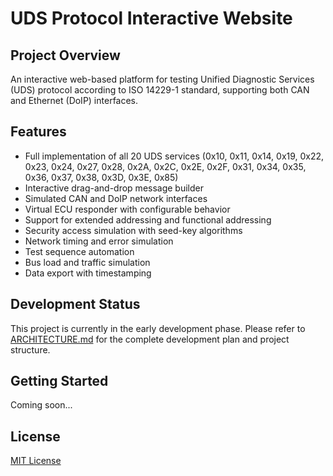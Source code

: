 # UDS Protocol Interactive Website

## Project Overview
An interactive web-based platform for testing Unified Diagnostic Services (UDS) protocol according to ISO 14229-1 standard, supporting both CAN and Ethernet (DoIP) interfaces.

## Features
- Full implementation of all 20 UDS services (0x10, 0x11, 0x14, 0x19, 0x22, 0x23, 0x24, 0x27, 0x28, 0x2A, 0x2C, 0x2E, 0x2F, 0x31, 0x34, 0x35, 0x36, 0x37, 0x38, 0x3D, 0x3E, 0x85)
- Interactive drag-and-drop message builder
- Simulated CAN and DoIP network interfaces
- Virtual ECU responder with configurable behavior
- Support for extended addressing and functional addressing
- Security access simulation with seed-key algorithms
- Network timing and error simulation
- Test sequence automation
- Bus load and traffic simulation
- Data export with timestamping

## Development Status
This project is currently in the early development phase. Please refer to [ARCHITECTURE.md](ARCHITECTURE.md) for the complete development plan and project structure.

## Getting Started
Coming soon...

## License
[MIT License](LICENSE)
